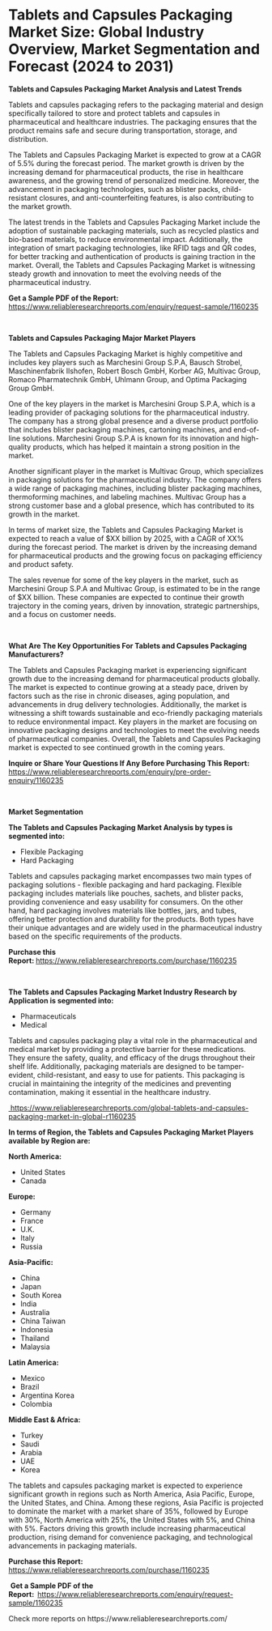 <p><h1>Tablets and Capsules Packaging Market Size: Global Industry Overview, Market Segmentation and Forecast (2024 to 2031)</h1></p><p><strong>Tablets and Capsules Packaging Market Analysis and Latest Trends</strong></p>
<p><p>Tablets and capsules packaging refers to the packaging material and design specifically tailored to store and protect tablets and capsules in pharmaceutical and healthcare industries. The packaging ensures that the product remains safe and secure during transportation, storage, and distribution.</p><p>The Tablets and Capsules Packaging Market is expected to grow at a CAGR of 5.5% during the forecast period. The market growth is driven by the increasing demand for pharmaceutical products, the rise in healthcare awareness, and the growing trend of personalized medicine. Moreover, the advancement in packaging technologies, such as blister packs, child-resistant closures, and anti-counterfeiting features, is also contributing to the market growth.</p><p>The latest trends in the Tablets and Capsules Packaging Market include the adoption of sustainable packaging materials, such as recycled plastics and bio-based materials, to reduce environmental impact. Additionally, the integration of smart packaging technologies, like RFID tags and QR codes, for better tracking and authentication of products is gaining traction in the market. Overall, the Tablets and Capsules Packaging Market is witnessing steady growth and innovation to meet the evolving needs of the pharmaceutical industry.</p></p>
<p><strong>Get a Sample PDF of the Report:&nbsp;</strong> <a href="https://www.reliableresearchreports.com/enquiry/request-sample/1160235">https://www.reliableresearchreports.com/enquiry/request-sample/1160235</a></p>
<p>&nbsp;</p>
<p><strong>Tablets and Capsules Packaging Major Market Players</strong></p>
<p><p>The Tablets and Capsules Packaging Market is highly competitive and includes key players such as Marchesini Group S.P.A, Bausch Strobel, Maschinenfabrik Ilshofen, Robert Bosch GmbH, Korber AG, Multivac Group, Romaco Pharmatechnik GmbH, Uhlmann Group, and Optima Packaging Group GmbH.</p><p>One of the key players in the market is Marchesini Group S.P.A, which is a leading provider of packaging solutions for the pharmaceutical industry. The company has a strong global presence and a diverse product portfolio that includes blister packaging machines, cartoning machines, and end-of-line solutions. Marchesini Group S.P.A is known for its innovation and high-quality products, which has helped it maintain a strong position in the market.</p><p>Another significant player in the market is Multivac Group, which specializes in packaging solutions for the pharmaceutical industry. The company offers a wide range of packaging machines, including blister packaging machines, thermoforming machines, and labeling machines. Multivac Group has a strong customer base and a global presence, which has contributed to its growth in the market.</p><p>In terms of market size, the Tablets and Capsules Packaging Market is expected to reach a value of $XX billion by 2025, with a CAGR of XX% during the forecast period. The market is driven by the increasing demand for pharmaceutical products and the growing focus on packaging efficiency and product safety.</p><p>The sales revenue for some of the key players in the market, such as Marchesini Group S.P.A and Multivac Group, is estimated to be in the range of $XX billion. These companies are expected to continue their growth trajectory in the coming years, driven by innovation, strategic partnerships, and a focus on customer needs.</p></p>
<p>&nbsp;</p>
<p><strong>What Are The Key Opportunities For Tablets and Capsules Packaging Manufacturers?</strong></p>
<p><p>The Tablets and Capsules Packaging market is experiencing significant growth due to the increasing demand for pharmaceutical products globally. The market is expected to continue growing at a steady pace, driven by factors such as the rise in chronic diseases, aging population, and advancements in drug delivery technologies. Additionally, the market is witnessing a shift towards sustainable and eco-friendly packaging materials to reduce environmental impact. Key players in the market are focusing on innovative packaging designs and technologies to meet the evolving needs of pharmaceutical companies. Overall, the Tablets and Capsules Packaging market is expected to see continued growth in the coming years.</p></p>
<p><strong>Inquire or Share Your Questions If Any Before Purchasing This Report:</strong> <a href="https://www.reliableresearchreports.com/enquiry/pre-order-enquiry/1160235">https://www.reliableresearchreports.com/enquiry/pre-order-enquiry/1160235</a></p>
<p>&nbsp;</p>
<p><strong>Market Segmentation</strong></p>
<p><strong>The Tablets and Capsules Packaging Market Analysis by types is segmented into:</strong></p>
<p><ul><li>Flexible Packaging</li><li>Hard Packaging</li></ul></p>
<p><p>Tablets and capsules packaging market encompasses two main types of packaging solutions - flexible packaging and hard packaging. Flexible packaging includes materials like pouches, sachets, and blister packs, providing convenience and easy usability for consumers. On the other hand, hard packaging involves materials like bottles, jars, and tubes, offering better protection and durability for the products. Both types have their unique advantages and are widely used in the pharmaceutical industry based on the specific requirements of the products.</p></p>
<p><strong>Purchase this Report:&nbsp;</strong><a href="https://www.reliableresearchreports.com/purchase/1160235">https://www.reliableresearchreports.com/purchase/1160235</a></p>
<p>&nbsp;</p>
<p><strong>The Tablets and Capsules Packaging Market Industry Research by Application is segmented into:</strong></p>
<p><ul><li>Pharmaceuticals</li><li>Medical</li></ul></p>
<p><p>Tablets and capsules packaging play a vital role in the pharmaceutical and medical market by providing a protective barrier for these medications. They ensure the safety, quality, and efficacy of the drugs throughout their shelf life. Additionally, packaging materials are designed to be tamper-evident, child-resistant, and easy to use for patients. This packaging is crucial in maintaining the integrity of the medicines and preventing contamination, making it essential in the healthcare industry.</p></p>
<p><a href="https://www.reliableresearchreports.com/global-tablets-and-capsules-packaging-market-in-global-r1160235">&nbsp;https://www.reliableresearchreports.com/global-tablets-and-capsules-packaging-market-in-global-r1160235</a></p>
<p><strong>In terms of Region, the Tablets and Capsules Packaging Market Players available by Region are:</strong></p>
<p>
    <p> <strong> North America: </strong>
        <ul>
            <li>United States</li>
            <li>Canada</li>
        </ul>
        </p> 
    <p> <strong> Europe: </strong>
        <ul>
            <li>Germany</li>
            <li>France</li>
            <li>U.K.</li>
            <li>Italy</li>
            <li>Russia</li>
        </ul>
        </p> 
    <p> <strong> Asia-Pacific: </strong>
        <ul>
            <li>China</li>
            <li>Japan</li>
            <li>South Korea</li>
            <li>India</li>
            <li>Australia</li>
            <li>China Taiwan</li>
            <li>Indonesia</li>
            <li>Thailand</li>
            <li>Malaysia</li>
        </ul>
        </p> 
    <p> <strong> Latin America: </strong>
        <ul>
            <li>Mexico</li>
            <li>Brazil</li>
            <li>Argentina Korea</li>
            <li>Colombia</li>
        </ul>
        </p> 
    <p> <strong> Middle East & Africa: </strong>
        <ul>
            <li>Turkey</li>
            <li>Saudi</li>
            <li>Arabia</li>
            <li>UAE</li>
            <li>Korea</li>
        </ul>
    </p>
    </p>
<p><p>The tablets and capsules packaging market is expected to experience significant growth in regions such as North America, Asia Pacific, Europe, the United States, and China. Among these regions, Asia Pacific is projected to dominate the market with a market share of 35%, followed by Europe with 30%, North America with 25%, the United States with 5%, and China with 5%. Factors driving this growth include increasing pharmaceutical production, rising demand for convenience packaging, and technological advancements in packaging materials.</p></p>
<p><strong>Purchase this Report: </strong><a href="https://www.reliableresearchreports.com/purchase/1160235">https://www.reliableresearchreports.com/purchase/1160235</a></p>
<p>&nbsp;<strong>Get a Sample PDF of the Report:&nbsp;&nbsp;</strong><a href="https://www.reliableresearchreports.com/enquiry/request-sample/1160235">https://www.reliableresearchreports.com/enquiry/request-sample/1160235</a></p>
<p><strong></strong></p>
<p>Check more reports on https://www.reliableresearchreports.com/</p>